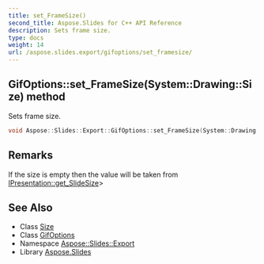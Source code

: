 ```yaml
---
title: set_FrameSize()
second_title: Aspose.Slides for C++ API Reference
description: Sets frame size.
type: docs
weight: 14
url: /aspose.slides.export/gifoptions/set_framesize/
---
```

## GifOptions::set_FrameSize(System::Drawing::Size) method


Sets frame size.

```cpp
void Aspose::Slides::Export::GifOptions::set_FrameSize(System::Drawing::Size value) override
```

## Remarks


If the size is empty then the value will be taken from [IPresentation::get_SlideSize](../../../aspose.slides/ipresentation/get_slidesize/)>
## See Also

* Class [Size](../../../system.drawing/size/)
* Class [GifOptions](../)
* Namespace [Aspose::Slides::Export](../../)
* Library [Aspose.Slides](../../../)